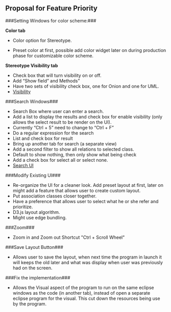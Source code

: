 ## Proposal for Feature Priority ##


###Setting Windows for color scheme:###

**Color tab**

- Color option for Stereotype.

-  Preset color at first, possible add color widget later on during production phase for customizable color scheme.

**Stereotype Visibility tab**

- Check box that will turn visibility on or off.
- Add “Show field” and Methods”
- Have two sets of visibility check box, one for Onion and one for UML.
- [Visibility](http://imgur.com/i61ER23.png)



###Search Windows###

- Search Box where user can enter a search.
- Add a list to display the results and check box for enable visibility (only allows the select result to be render on the UI).
- Currently “Ctrl + 5” need to change to “Ctrl + F”
- Do a regular expression for the search
- List and check box for result
- Bring up another tab for search (a separate view)
- Add a second filter to show all relations to selected class.
- Default to show nothing, then only show what being check
- Add a check box for select all or select none.
- [Search UI](http://i.imgur.com/17MMJzK.png)



###Modify Existing UI###

- Re-organize the UI for a cleaner look. Add preset layout at first, later on might add a feature that allows user to create custom layout.
- Put association classes closer together.
- Have a preference that allows user to select what he or she refer and prioritize.  
- D3.js layout algorithm.
- Might use edge bundling.



###Zoom###
- Zoom in and Zoom out Shortcut "Ctrl + Scroll Wheel"



###Save Layout Button###


- Allows user to save the layout, when next time the program in launch it will keeps the old later and what was display when user was previously had on the screen.


###Fix the implementation###

- Allows the Visual aspect of the program to run on the same eclipse windows as the code (in another tab), instead of open a separate eclipse program for the visual. This cut down the resources being use by the program.
